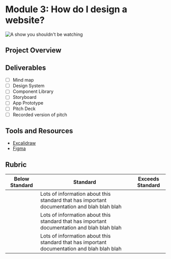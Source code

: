 # Module 3: How do I design a website?

![A show you shouldn't be watching](https://media.giphy.com/media/3og0ITQOC5wlyk8ffy/giphy.gif)

## Project Overview

## Deliverables 

 - [ ] Mind map <br />
 - [ ] Design System <br />
 - [ ] Component Library <br />
 - [ ] Storyboard <br />
 - [ ] App Prototype <br />
 - [ ] Pitch Deck <br />
 - [ ] Recorded version of pitch <br />
 
## Tools and Resources
- [Excalidraw](https://excalidraw.com)
- [Figma](https://figma.com)

## Rubric
| Below Standard  | Standard                                                                                     | Exceeds Standard |
| -------------   | -------------                                                                                | -------------    |
|                 | Lots of information about this standard that has important documentation and blah blah blah  |
|                 | Lots of information about this standard that has important documentation and blah blah blah  |
|                 | Lots of information about this standard that has important documentation and blah blah blah  |
